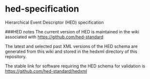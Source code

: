 # hed-specification
Hierarchical Event Descriptor (HED) specification

###HED notes
The current version of HED is maintained in the wiki associated with
https://github.com/hed-standard
 
The latest and selected past XML versions of the HED schema are generated
from this wiki and stored in the hedxml directory of this repository. 

The stable link for software requiring the HED schema for validation is
https://github.com/hed-standard/hedxml
